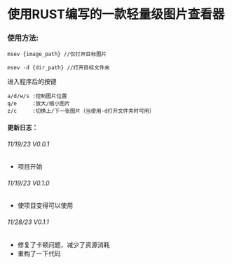 # 使用RUST编写的一款轻量级图片查看器

### 使用方法:

~~~
msev {image_path} //仅打开目标图片

msev -d {dir_path} //打开目标文件夹
~~~
进入程序后的按键
~~~
a/d/w/s :控制图片位置
q/e     :放大/缩小图片
z/c     :切换上/下一张图片（当使用-d打开文件夹时可用）
~~~

#### 更新日志：
###### 11/19/23 V0.0.1 
* 项目开始 
###### 11/19/23 V0.1.0 
* 使项目变得可以使用
###### 11/28/23 V0.1.1
* 修复了卡顿问题，减少了资源消耗
* 重构了一下代码